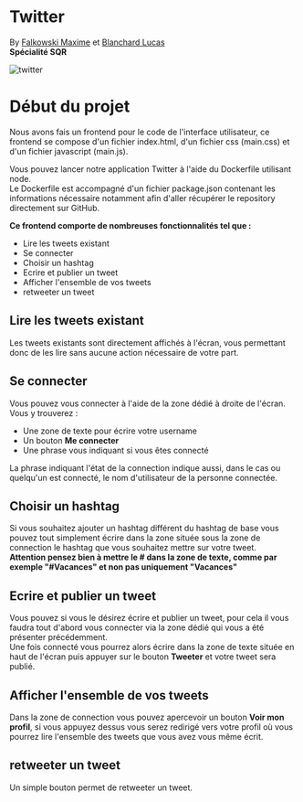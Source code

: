 # Twitter

By [Falkowski Maxime](https://github.com/FLKprod) et [Blanchard Lucas](https://github.com/lucas-b700)  
**Spécialité SQR**  

![twitter](https://reseau-morphee.fr/wp-content/uploads/2022/09/Twitter-logo.png)

# Début du projet

Nous avons fais un frontend pour le code de l'interface utilisateur, ce frontend se compose d'un fichier index.html, d'un fichier css (main.css) et d'un fichier javascript (main.js).  
  
Vous pouvez lancer notre application Twitter à l'aide du Dockerfile utilisant node.  
Le Dockerfile est accompagné d'un fichier package.json contenant les informations nécessaire notamment afin d'aller récupérer le repository directement sur GitHub.  
  
**Ce frontend comporte de nombreuses fonctionnalités tel que :**  
* Lire les tweets existant
* Se connecter 
* Choisir un hashtag
* Ecrire et publier un tweet
* Afficher l'ensemble de vos tweets
* retweeter un tweet
  
## Lire les tweets existant
Les tweets existants sont directement affichés à l'écran, vous permettant donc de les lire sans aucune action nécessaire de votre part.  
## Se connecter
Vous pouvez vous connecter à l'aide de la zone dédié à droite de l'écran.  
Vous y trouverez :  
* Une zone de texte pour écrire votre username
* Un bouton **Me connecter**
* Une phrase vous indiquant si vous êtes connecté
  
La phrase indiquant l'état de la connection indique aussi, dans le cas ou quelqu'un est connecté, le nom d'utilisateur de la personne connectée.

## Choisir un hashtag
Si vous souhaitez ajouter un hashtag différent du hashtag de base vous pouvez tout simplement écrire dans la zone située sous la zone de connection le hashtag que vous souhaitez mettre sur votre tweet.   
**Attention pensez bien à mettre le # dans la zone de texte, comme par exemple "#Vacances" et non pas uniquement "Vacances"**

## Ecrire et publier un tweet
Vous pouvez si vous le désirez écrire et publier un tweet, pour cela il vous faudra tout d'abord vous connecter via la zone dédié qui vous a été présenter précédemment.  
Une fois connecté vous pourrez alors écrire dans la zone de texte située en haut de l'écran puis appuyer sur le bouton **Tweeter** et votre tweet sera publié.  

## Afficher l'ensemble de vos tweets
Dans la zone de connection vous pouvez apercevoir un bouton **Voir mon profil**, si vous appuyez dessus vous serez redirigé vers votre profil où vous pourrez lire l'ensemble des tweets que vous avez vous même écrit.

## retweeter un tweet
Un simple bouton permet de retweeter un tweet.
